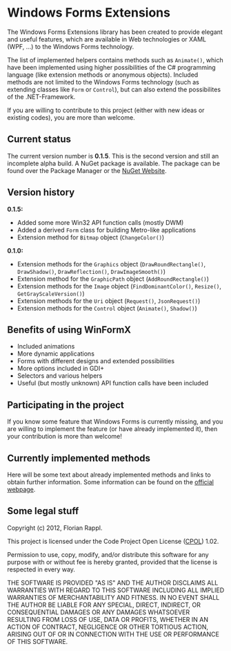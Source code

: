 Windows Forms Extensions
============================================================

The Windows Forms Extensions library has been created to provide elegant and
useful features, which are available in Web technologies or XAML (WPF, ...)
to the Windows Forms technology.

The list of implemented helpers contains methods such as `Animate()`, which
have been implemented using higher possibilities of the C# programming
language (like extension methods or anonymous objects). Included methods
are not limited to the Windows Forms technology (such as extending classes
like `Form` or `Control`), but can also extend the possibilites of the
.NET-Framework.

If you are willing to contribute to this project (either with new ideas or
existing codes), you are more than welcome.

Current status
-------------------------------------------------------

The current version number is **0.1.5**. This is the second version and still an
incomplete alpha build. A NuGet package is available. The package can be found
over the Package Manager or the [NuGet Website](https://www.nuget.org/packages/WinFormsX).

Version history
-------------------------------------------------------

**0.1.5:**

- Added some more Win32 API function calls (mostly DWM)
- Added a derived `Form` class for building Metro-like applications
- Extension method for `Bitmap` object (`ChangeColor()`)

**0.1.0:**

- Extension methods for the `Graphics` object (`DrawRoundRectangle()`, `DrawShadow()`, `DrawReflection()`, `DrawImageSmooth()`)
- Extension method for the `GraphicPath` object (`AddRoundRectangle()`)
- Extension methods for the `Image` object (`FindDominantColor()`, `Resize()`, `GetGrayScaleVersion()`)
- Extension methods for the `Uri` object (`Request()`, `JsonRequest()`)
- Extension methods for the `Control` object (`Animate()`, `Shadow()`)

Benefits of using WinFormX
-------------------------------------------------------

- Included animations
- More dynamic applications
- Forms with different designs and extended possibilities
- More options included in GDI+
- Selectors and various helpers
- Useful (but mostly unknown) API function calls have been included

Participating in the project
-------------------------------------------------------

If you know some feature that Windows Forms is currently missing, and you
are willing to implement the feature (or have already implemented it), then
your contribution is more than welcome!

Currently implemented methods
-------------------------------------------------------

Here will be some text about already implemented methods and links to obtain further information.
Some information can be found on the [official webpage](http://winformx.florian-rappl.de/index.html).

Some legal stuff
------------------

Copyright (c) 2012, Florian Rappl.

This project is licensed under the Code Project Open License
([CPOL](http://www.codeproject.com/info/cpol10.aspx)) 1.02.

Permission to use, copy, modify, and/or distribute this software for any
purpose with or without fee is hereby granted, provided that the license
is respected in every way.

THE SOFTWARE IS PROVIDED "AS IS" AND THE AUTHOR DISCLAIMS ALL WARRANTIES
WITH REGARD TO THIS SOFTWARE INCLUDING ALL IMPLIED WARRANTIES OF
MERCHANTABILITY AND FITNESS. IN NO EVENT SHALL THE AUTHOR BE LIABLE FOR
ANY SPECIAL, DIRECT, INDIRECT, OR CONSEQUENTIAL DAMAGES OR ANY DAMAGES
WHATSOEVER RESULTING FROM LOSS OF USE, DATA OR PROFITS, WHETHER IN AN
ACTION OF CONTRACT, NEGLIGENCE OR OTHER TORTIOUS ACTION, ARISING OUT OF
OR IN CONNECTION WITH THE USE OR PERFORMANCE OF THIS SOFTWARE.
